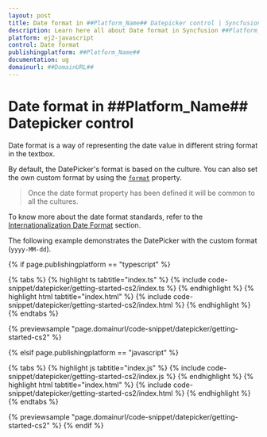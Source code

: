 ```yaml
---
layout: post
title: Date format in ##Platform_Name## Datepicker control | Syncfusion
description: Learn here all about Date format in Syncfusion ##Platform_Name## Datepicker control of Syncfusion Essential JS 2 and more.
platform: ej2-javascript
control: Date format 
publishingplatform: ##Platform_Name##
documentation: ug
domainurl: ##DomainURL##
---
```


# Date format in ##Platform_Name## Datepicker control

Date format is a way of representing the date value in different string format in the textbox.

By default, the DatePicker's format is based on the culture. You can also set the own custom format by using the [`format`](../api/datepicker/#format) property.

> Once the date format property has been defined it will be common to all the cultures.

To know more about the date format standards, refer to the [Internationalization Date Format](https://ej2.syncfusion.com/documentation/common/internationalization) section.

The following example demonstrates the DatePicker with the custom format (`yyyy-MM-dd`).

{% if page.publishingplatform == "typescript" %}

 {% tabs %}
{% highlight ts tabtitle="index.ts" %}
{% include code-snippet/datepicker/getting-started-cs2/index.ts %}
{% endhighlight %}
{% highlight html tabtitle="index.html" %}
{% include code-snippet/datepicker/getting-started-cs2/index.html %}
{% endhighlight %}
{% endtabs %}
        
{% previewsample "page.domainurl/code-snippet/datepicker/getting-started-cs2" %}

{% elsif page.publishingplatform == "javascript" %}

{% tabs %}
{% highlight js tabtitle="index.js" %}
{% include code-snippet/datepicker/getting-started-cs2/index.js %}
{% endhighlight %}
{% highlight html tabtitle="index.html" %}
{% include code-snippet/datepicker/getting-started-cs2/index.html %}
{% endhighlight %}
{% endtabs %}

{% previewsample "page.domainurl/code-snippet/datepicker/getting-started-cs2" %}
{% endif %}

